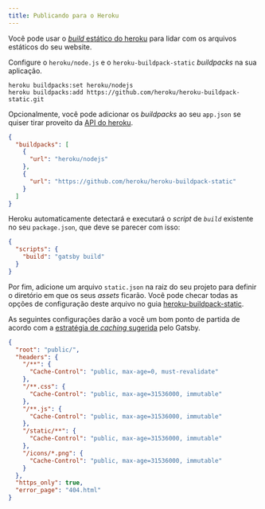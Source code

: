 ```yaml
---
title: Publicando para o Heroku
---
```


Você pode usar o [_build_ estático do heroku](https://github.com/heroku/heroku-buildpack-static) para lidar com os arquivos estáticos do seu website.

Configure o `heroku/node.js` e o `heroku-buildpack-static` _buildpacks_ na sua aplicação.

```shell
heroku buildpacks:set heroku/nodejs
heroku buildpacks:add https://github.com/heroku/heroku-buildpack-static.git
```

Opcionalmente, você pode adicionar os _buildpacks_ ao seu `app.json` se quiser tirar proveito da [API do heroku](https://devcenter.heroku.com/articles/setting-up-apps-using-the-heroku-platform-api).

```json:title=app.json
{
  "buildpacks": [
    {
      "url": "heroku/nodejs"
    },
    {
      "url": "https://github.com/heroku/heroku-buildpack-static"
    }
  ]
}
```

Heroku automaticamente detectará e executará o _script_ de _`build`_ existente no seu `package.json`, que deve se parecer com isso:

```json:title=package.json
{
  "scripts": {
    "build": "gatsby build"
  }
}
```

Por fim, adicione um arquivo `static.json` na raiz do seu projeto para definir o diretório em que os seus _assets_ ficarão. Você pode checar todas as opções de configuração deste arquivo no guia [heroku-buildpack-static](https://github.com/heroku/heroku-buildpack-static#configuration).

As seguintes configurações darão a você um bom ponto de partida de acordo com a [estratégia de _caching_ sugerida](/docs/caching/) pelo Gatsby.

```json:title=static.json
{
  "root": "public/",
  "headers": {
    "/**": {
      "Cache-Control": "public, max-age=0, must-revalidate"
    },
    "/**.css": {
      "Cache-Control": "public, max-age=31536000, immutable"
    },
    "/**.js": {
      "Cache-Control": "public, max-age=31536000, immutable"
    },
    "/static/**": {
      "Cache-Control": "public, max-age=31536000, immutable"
    },
    "/icons/*.png": {
      "Cache-Control": "public, max-age=31536000, immutable"
    }
  },
  "https_only": true,
  "error_page": "404.html"
}
```
